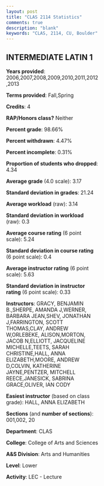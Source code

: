 ```yaml
---
layout: post
title: "CLAS 2114 Statistics"
comments: true
description: "blank"
keywords: "CLAS, 2114, CU, Boulder"
--- 
```

<head>
<script src="https://ajax.googleapis.com/ajax/libs/jquery/2.1.3/jquery.min.js"></script>
<script src="https://dl.dropboxusercontent.com/s/pc42nxpaw1ea4o9/highcharts.js?dl=0"></script>
<!-- <script src="../assets/js/highcharts.js"></script> -->
<style type="text/css">@font-face {
	font-family: "Bebas Neue";
	src: url(https://www.filehosting.org/file/details/544349/BebasNeue%20Regular.otf) format("opentype");
	}
	h1.Bebas { 
		font-family: "Bebas Neue", Verdana, Tahoma;
	}
</style>
</head>
<body>
	<div id="container" style="float: right; width: 45%; height: 88%; margin-left: 2.5%; margin-right: 2.5%;"></div>
	<script language="JavaScript">
		$(document).ready(function() {
		var chart = {type: 'column'};
		var title = {text: 'Grade Distribution'};
		var xAxis = {categories: ['A','B','C','D','F'],crosshair: true};
		var yAxis = {min: 0,title: {text: 'Percentage'}};
		var tooltip = {headerFormat: '<center><b><span style="font-size:20px">{point.key}</span></b></center>',
		               pointFormat: '<td style="padding:0"><b>{point.y:.1f}%</b></td>',
		               footerFormat: '</table>',shared: true,useHTML: true};
		var plotOptions = {column: {pointPadding: 0.0,borderWidth: 0}};  
		var credits = {enabled: false};var series= [{name: 'Percent',data: [48.62,30.28,16.21,1.83,3.06,]}];
		var json = {};
		json.chart = chart;
		json.title = title;
		json.tooltip = tooltip;
		json.xAxis = xAxis;
		json.yAxis = yAxis;  
		json.series = series;
		json.plotOptions = plotOptions;  
		json.credits = credits;
		$('#container').highcharts(json);
	});
	</script>
</body>
			   
## INTERMEDIATE LATIN 1

**Years provided**: 2006,2007,2008,2009,2010,2011,2012,2013

**Terms provided**: Fall,Spring

**Credits**: 4

**RAP/Honors class?** Neither

**Percent grade**: 98.66%

**Percent withdrawn**: 4.47%

**Percent incomplete**: 0.31%

**Proportion of students who dropped**: 4.34

**Average grade** (4.0 scale): 3.17

**Standard deviation in grades**: 21.24

**Average workload** (raw): 3.14

**Standard deviation in workload** (raw): 0.3

**Average course rating** (6 point scale): 5.24

**Standard deviation in course rating** (6 point scale): 0.4

**Average instructor rating** (6 point scale): 5.63

**Standard deviation in instructor rating** (6 point scale): 0.33

**Instructors**: GRACY, BENJAMIN B.,SHERPE, AMANDA J,WERNER, BARBARA JEAN,SHEV, JONATHAN J,FARRINGTON, SCOTT THOMAS,CLAY, ANDREW W,ORLEBEKE, ALISON,MORTON, JACOB N,ELLIOTT, JACQUELINE MICHELLE,TEETS, SARAH CHRISTINE,HALL, ANNA ELIZABETH,MOORE, ANDREW D,COLVIN, KATHERINE JAYNE,PENTZER, MITCHELL REECE,JANESICK, SABRINA GRACE,OLIVER, IAN CODY

**Easiest instructor** (based on class grade): HALL, ANNA ELIZABETH

**Sections** (and **number of sections**): 001,002, 20

**Department**: CLAS

**College**: College of Arts and Sciences

**A&S Division**: Arts and Humanities

**Level**: Lower

**Activity**: LEC - Lecture